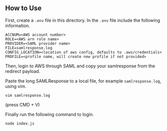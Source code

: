 ## How to Use

First, create a `.env` file in this directory. In the `.env` file include the following information.

```
ACCNUM=<AWS account number>
ROLE=<AWS arn role name>
PROVIDER=<SAML provider name>
FILE=samlresponse.log
CONFIG_LOCATION=<location of aws config, defaults to .aws/credentials>
PROFILE=<profile name, will create new profile if not provided>
```

Then, login to AWS through SAML and copy your samlresponse from the redirect payload.

Paste the long SAMLResponse to a local file, for example `samlresponse.log`, using vim.

```
vim samlresponse.log
```
(press CMD + V)

Finally run the following command to login.

```
node index.js
```


